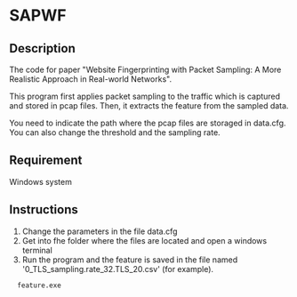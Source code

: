 # SAPWF
## Description
The code for paper "Website Fingerprinting with Packet Sampling: A More Realistic Approach in Real-world Networks".

This program first applies packet sampling to the traffic which is captured and stored in pcap files.
Then, it extracts the feature from the sampled data.

You need to indicate the path where the pcap files are storaged in data.cfg.
You can also change the threshold and the sampling rate.

## Requirement
Windows system

## Instructions

1. Change the parameters in the file data.cfg
2. Get into fhe folder where the files are located and open a windows terminal 
3.  Run the program and the feature is saved in the file named '0_TLS_sampling.rate_32.TLS_20.csv'  (for example).
  ```bash
    feature.exe 
  ```


